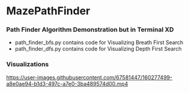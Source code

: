 # MazePathFinder

### Path Finder Algorithm Demonstration but in Terminal XD

- path_finder_bfs.py contains code for Visualizing Breath First Search
- path_finder_dfs.py contains code for Visualizing Depth First Search


### Visualizations


https://user-images.githubusercontent.com/67581447/160277499-a8e0ae94-b1d3-497c-a7e0-3ba489574d00.mp4


